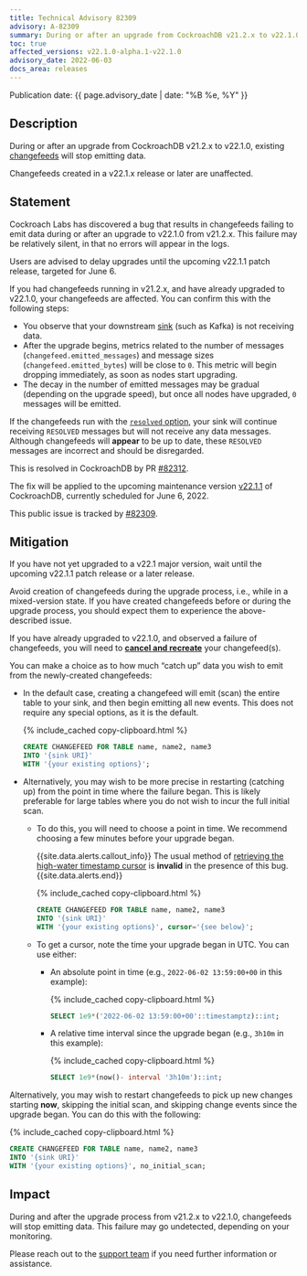 ```yaml
---
title: Technical Advisory 82309
advisory: A-82309
summary: During or after an upgrade from CockroachDB v21.2.x to v22.1.0, existing changefeeds will stop emitting data.
toc: true
affected_versions: v22.1.0-alpha.1-v22.1.0
advisory_date: 2022-06-03
docs_area: releases
---
```


Publication date: {{ page.advisory_date | date: "%B %e, %Y" }}

## Description

During or after an upgrade from CockroachDB v21.2.x to v22.1.0, existing [changefeeds](../{{site.versions["stable"]}}/change-data-capture-overview.html) will stop emitting data.

Changefeeds created in a v22.1.x release or later are unaffected.

## Statement

Cockroach Labs has discovered a bug that results in changefeeds failing to emit data during or after an upgrade to v22.1.0 from v21.2.x. This failure may be relatively silent, in that no errors will appear in the logs.

Users are advised to delay upgrades until the upcoming v22.1.1 patch release, targeted for June 6.

If you had changefeeds running in v21.2.x, and have already upgraded to v22.1.0, your changefeeds are affected. You can confirm this with the following steps:

- You observe that your downstream [sink](../{{site.versions["stable"]}}/changefeed-sinks.html) (such as Kafka) is not receiving data.
- After the upgrade begins, metrics related to the number of messages (`changefeed.emitted_messages`) and message sizes (`changefeed.emitted_bytes`) will be close to `0`. This metric will begin dropping immediately, as soon as nodes start upgrading.
- The decay in the number of emitted messages may be gradual (depending on the upgrade speed), but once all nodes have upgraded, `0` messages will be emitted.

If the changefeeds run with the [`resolved` option](../{{site.versions["stable"]}}/create-changefeed.html#resolved-option), your sink will continue receiving `RESOLVED` messages but will not receive any data messages. Although changefeeds will **appear** to be up to date, these `RESOLVED` messages are incorrect and should be disregarded.

This is resolved in CockroachDB by PR [#82312](https://github.com/cockroachdb/cockroach/pull/82312).

The fix will be applied to the upcoming maintenance version [v22.1.1](../releases/v22.1.html) of CockroachDB, currently scheduled for June 6, 2022.

This public issue is tracked by [#82309](https://github.com/cockroachdb/cockroach/issues/82309).

## Mitigation

If you have not yet upgraded to a v22.1 major version, wait until the upcoming v22.1.1 patch release or a later release.

Avoid creation of changefeeds during the upgrade process, i.e., while in a mixed-version state. If you have created changefeeds before or during the upgrade process, you should expect them to experience the above-described issue.

If you have already upgraded to v22.1.0, and observed a failure of changefeeds, you will need to **[cancel and recreate](../{{site.versions["stable"]}}/create-changefeed.html#manage-a-changefeed)** your changefeed(s).

You can make a choice as to how much “catch up” data you wish to emit from the newly-created changefeeds:

- In the default case, creating a changefeed will emit (scan) the entire table to your sink, and then begin emitting all new events. This does not require any special options, as it is the default.

    {% include_cached copy-clipboard.html %}
    ~~~ sql
    CREATE CHANGEFEED FOR TABLE name, name2, name3 
    INTO '{sink URI}'
    WITH '{your existing options}';
    ~~~

- Alternatively, you may wish to be more precise in restarting (catching up) from the point in time where the failure began. This is likely preferable for large tables where you do not wish to incur the full initial scan.

    - To do this, you will need to choose a point in time. We recommend choosing a few minutes before your upgrade began.

        {{site.data.alerts.callout_info}}
        The usual method of [retrieving the high-water timestamp cursor](../{{site.versions["stable"]}}/create-changefeed.html#start-a-new-changefeed-where-another-ended) is **invalid** in the presence of this bug.
        {{site.data.alerts.end}}

        {% include_cached copy-clipboard.html %}
        ~~~ sql
        CREATE CHANGEFEED FOR TABLE name, name2, name3 
        INTO '{sink URI}'
        WITH '{your existing options}', cursor='{see below}';
        ~~~

    - To get a cursor, note the time your upgrade began in UTC. You can use either:

        - An absolute point in time (e.g., `2022-06-02 13:59:00+00` in this example): 
         
            {% include_cached copy-clipboard.html %}
            ~~~ sql
            SELECT 1e9*('2022-06-02 13:59:00+00'::timestamptz)::int;
            ~~~

        - A relative time interval since the upgrade began (e.g., `3h10m` in this example):

            {% include_cached copy-clipboard.html %}
            ~~~ sql
            SELECT 1e9*(now()- interval '3h10m')::int;
            ~~~

Alternatively, you may wish to restart changefeeds to pick up new changes starting **now**, skipping the initial scan, and skipping change events since the upgrade began. You can do this with the following:

{% include_cached copy-clipboard.html %}
~~~ sql
CREATE CHANGEFEED FOR TABLE name, name2, name3 
INTO '{sink URI}'
WITH '{your existing options}', no_initial_scan;
~~~

## Impact

During and after the upgrade process from v21.2.x to v22.1.0, changefeeds will stop emitting data. This failure may go undetected, depending on your monitoring.

Please reach out to the [support team](https://support.cockroachlabs.com/) if you need further information or assistance.
